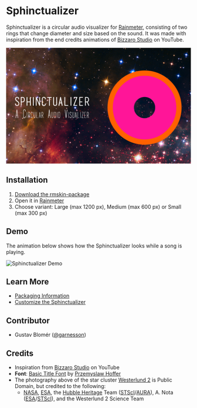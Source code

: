 # Sphinctualizer
Sphinctualizer is a circular audio visualizer for [Rainmeter](https://www.rainmeter.net/), consisting of two rings that change diameter and size based on the sound. It was made with inspiration from the end credits animations of [Bizzaro Studio](https://www.youtube.com/user/TheBayrShow) on YouTube.

![Sphinctualizer Promo](docs/sphinctualizer-promo.png)

## Installation

1. [Download the rmskin-package](Packaged/Sphinctualizer_1.0.rmskin?raw=true)
2. Open it in [Rainmeter](https://www.rainmeter.net/)
3. Choose variant: Large (max 1200 px), Medium (max 600 px) or Small (max 300 px)

## Demo

The animation below shows how the Sphinctualizer looks while a song is playing.

![Sphinctualizer Demo](docs/sphinctualizer-demo.gif)

## Learn More

* [Packaging Information](docs/packaging-information.md)
* [Customize the Sphinctualizer](docs/customize-the-sphinctualizer.md)

## Contributor

* Gustav Blomér ([@garnesson](https://github.com/garnesson))

## Credits

* Inspiration from [Bizzaro Studio](https://www.youtube.com/user/TheBayrShow) on YouTube
* **Font**: [Basic Title Font](http://www.dafont.com/basic-title-font.font) by [Przemyslaw Hoffer](http://www.dafont.com/przemyslaw-hoffer.d4259)
* The photography above of the star cluster [Westerlund 2](http://hubblesite.org/newscenter/archive/releases/2015/12/) is Public Domain, but credited to the following:
	* [NASA](http://www.nasa.gov/), [ESA](http://www.spacetelescope.org/), the [Hubble Heritage](http://heritage.stsci.edu/) Team ([STScI](http://www.stsci.edu/)/[AURA](http://www.aura-astronomy.org/)), A. Nota  ([ESA](http://www.spacetelescope.org/)/[STScI](http://www.stsci.edu/)), and the Westerlund 2 Science Team
